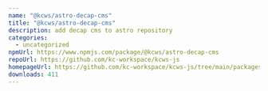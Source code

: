 ```yaml
---
name: "@kcws/astro-decap-cms"
title: "@kcws/astro-decap-cms"
description: add decap cms to astro repository
categories:
  - uncategorized
npmUrl: https://www.npmjs.com/package/@kcws/astro-decap-cms
repoUrl: https://github.com/kc-workspace/kcws-js
homepageUrl: https://github.com/kc-workspace/kcws-js/tree/main/packages/astro-decap-cms
downloads: 411
---
```


